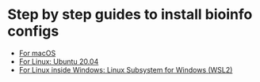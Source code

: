# Step by step guides to install bioinfo configs
- [For macOS](configs/macOS.md)
- [For Linux: Ubuntu 20.04](configs/Linux.md)
- [For Linux inside Windows: Linux Subsystem for Windows (WSL2)](configs/Windows_WSL2.md)
